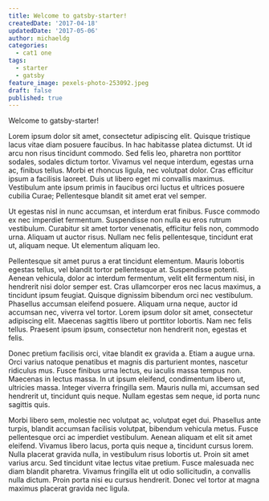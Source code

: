 ```yaml
---
title: Welcome to gatsby-starter!
createdDate: '2017-04-18'
updatedDate: '2017-05-06'
author: michaeldg
categories:
  - cat1 one
tags:
  - starter
  - gatsby
feature_image: pexels-photo-253092.jpeg
draft: false
published: true
---
```


Welcome to gatsby-starter!

Lorem ipsum dolor sit amet, consectetur adipiscing elit. Quisque tristique lacus vitae diam posuere faucibus. In hac habitasse platea dictumst. Ut id arcu non risus tincidunt commodo. Sed felis leo, pharetra non porttitor sodales, sodales dictum tortor. Vivamus vel neque interdum, egestas urna ac, finibus tellus. Morbi et rhoncus ligula, nec volutpat dolor. Cras efficitur ipsum a facilisis laoreet. Duis ut libero eget mi convallis maximus. Vestibulum ante ipsum primis in faucibus orci luctus et ultrices posuere cubilia Curae; Pellentesque blandit sit amet erat vel semper.

Ut egestas nisl in nunc accumsan, et interdum erat finibus. Fusce commodo ex nec imperdiet fermentum. Suspendisse non nulla eu eros rutrum vestibulum. Curabitur sit amet tortor venenatis, efficitur felis non, commodo urna. Aliquam ut auctor risus. Nullam nec felis pellentesque, tincidunt erat ut, aliquam neque. Ut elementum aliquam leo.

Pellentesque sit amet purus a erat tincidunt elementum. Mauris lobortis egestas tellus, vel blandit tortor pellentesque at. Suspendisse potenti. Aenean vehicula, dolor ac interdum fermentum, velit elit fermentum nisi, in hendrerit nisi dolor semper est. Cras ullamcorper eros nec lacus maximus, a tincidunt ipsum feugiat. Quisque dignissim bibendum orci nec vestibulum. Phasellus accumsan eleifend posuere. Aliquam urna neque, auctor id accumsan nec, viverra vel tortor. Lorem ipsum dolor sit amet, consectetur adipiscing elit. Maecenas sagittis libero ut porttitor lobortis. Nam nec felis tellus. Praesent ipsum ipsum, consectetur non hendrerit non, egestas et felis.

Donec pretium facilisis orci, vitae blandit ex gravida a. Etiam a augue urna. Orci varius natoque penatibus et magnis dis parturient montes, nascetur ridiculus mus. Fusce finibus urna lectus, eu iaculis massa tempus non. Maecenas in lectus massa. In ut ipsum eleifend, condimentum libero ut, ultricies massa. Integer viverra fringilla sem. Mauris nulla mi, accumsan sed hendrerit ut, tincidunt quis neque. Nullam egestas sem neque, id porta nunc sagittis quis.

Morbi libero sem, molestie nec volutpat ac, volutpat eget dui. Phasellus ante turpis, blandit accumsan facilisis volutpat, bibendum vehicula metus. Fusce pellentesque orci ac imperdiet vestibulum. Aenean aliquam et elit sit amet eleifend. Vivamus libero lacus, porta quis neque a, tincidunt cursus lorem. Nulla placerat gravida nulla, in vestibulum risus lobortis ut. Proin sit amet varius arcu. Sed tincidunt vitae lectus vitae pretium. Fusce malesuada nec diam blandit pharetra. Vivamus fringilla elit ut odio sollicitudin, a convallis nulla dictum. Proin porta nisi eu cursus hendrerit. Donec vel tortor at magna maximus placerat gravida nec ligula.
